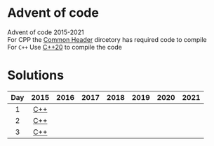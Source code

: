 # Advent of code

Advent of code 2015-2021  
For CPP the [Common Header](/Cpp/common_header) dircetory has required code to compile  
For `C++` Use [C++20](https://en.cppreference.com/w/cpp/20) to compile the code

# Solutions
| Day | 2015 | 2016 | 2017 | 2018 | 2019 | 2020 | 2021 |
| :--: | :--: | :--: | :--: | :--: | :--: | :--: | :--:
| 1 | [C++](/Cpp/2015/day1.cpp) |
| 2 | [C++](/Cpp/2015/day2.cpp) |
| 3 | [C++](/Cpp/2015/day3.cpp) |
